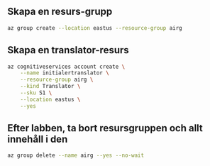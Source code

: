 ## Skapa en resurs-grupp

```bash
az group create --location eastus --resource-group airg
```

## Skapa en translator-resurs

```bash
az cognitiveservices account create \
    --name initialertranslator \
    --resource-group airg \
    --kind Translator \
    --sku S1 \
    --location eastus \
    --yes
```



## Efter labben, ta bort resursgruppen och allt innehåll i den

```bash
az group delete --name airg --yes --no-wait
```

